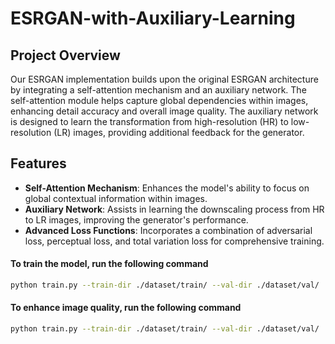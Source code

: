 # ESRGAN-with-Auxiliary-Learning
## Project Overview

Our ESRGAN implementation builds upon the original ESRGAN architecture by integrating a self-attention mechanism and an auxiliary network. The self-attention module helps capture global dependencies within images, enhancing detail accuracy and overall image quality. The auxiliary network is designed to learn the transformation from high-resolution (HR) to low-resolution (LR) images, providing additional feedback for the generator.

## Features

- **Self-Attention Mechanism**: Enhances the model's ability to focus on global contextual information within images.
- **Auxiliary Network**: Assists in learning the downscaling process from HR to LR images, improving the generator's performance.
- **Advanced Loss Functions**: Incorporates a combination of adversarial loss, perceptual loss, and total variation loss for comprehensive training.

#### To train the model, run the following command

```Bash
python train.py --train-dir ./dataset/train/ --val-dir ./dataset/val/

```

#### To enhance image quality, run the following command

```Bash
python train.py --train-dir ./dataset/train/ --val-dir ./dataset/val/
```
